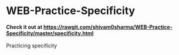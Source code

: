 # WEB-Practice-Specificity

<strong> Check it out at https://rawgit.com/shivam0sharma/WEB-Practice-Specificity/master/specificity.html </strong><br>
<br>
Practicing specificity
